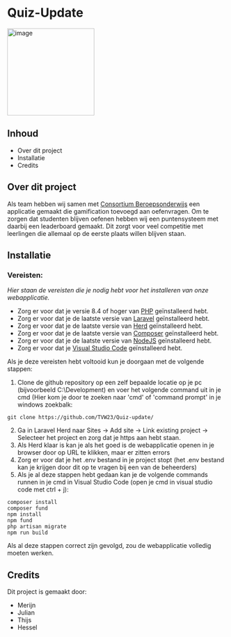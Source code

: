 # Quiz-Update
<img width="200" height="200" alt="image" src="https://github.com/user-attachments/assets/d25e270e-58c1-4d66-9883-2e970bcba583" />

## Inhoud
* Over dit project
* Installatie
* Credits

## Over dit project
Als team hebben wij samen met [Consortium Beroepsonderwijs](https://www.consortiumbo.nl/) een applicatie gemaakt die gamification toevoegd aan oefenvragen. Om te zorgen dat studenten blijven oefenen hebben wij een puntensysteem met daarbij een leaderboard gemaakt. Dit zorgt voor veel competitie met leerlingen die allemaal op de eerste plaats willen blijven staan.

## Installatie
### Vereisten:
*Hier staan de vereisten die je nodig hebt voor het installeren van onze webapplicatie.* 
* Zorg er voor dat je versie 8.4 of hoger van [PHP](https://www.php.net/downloads.php) geïnstalleerd hebt.
* Zorg er voor dat je de laatste versie van [Laravel](https://laravel.com/docs/12.x/installation) geïnstalleerd hebt.
* Zorg er voor dat je de laatste versie van [Herd](https://herd.laravel.com/windows) geïnstalleerd hebt.
* Zorg er voor dat je de laatste versie van [Composer](https://getcomposer.org/download/) geïnstalleerd hebt.
* Zorg er voor dat je de laatste versie van [NodeJS](https://nodejs.org/en/download/) geïnstalleerd hebt.
* Zorg er voor dat je [Visual Studio Code](https://code.visualstudio.com/download) geïnstalleerd hebt.

Als je deze vereisten hebt voltooid kun je doorgaan met de volgende stappen:
1. Clone de github repository op een zelf bepaalde locatie op je pc (bijvoorbeeld C:\Development) en voer het volgende command uit in je cmd (Hier kom je door te zoeken naar 'cmd' of 'command prompt' in je windows zoekbalk:
```
git clone https://github.com/TVW23/Quiz-update/
```
2. Ga in Laravel Herd naar Sites -> Add site -> Link existing project -> Selecteer het project en zorg dat je https aan hebt staan.
3. Als Herd klaar is kan je als het goed is de webapplicatie openen in je browser door op URL te klikken, maar er zitten errors
4. Zorg er voor dat je het .env bestand in je project stopt (het .env bestand kan je krijgen door dit op te vragen bij een van de beheerders)
5. Als je al deze stappen hebt gedaan kan je de volgende commands runnen in je cmd in Visual Studio Code (open je cmd in visual studio code met ctrl + j):
```
composer install
composer fund
npm install
npm fund
php artisan migrate
npm run build
```
Als al deze stappen correct zijn gevolgd, zou de webapplicatie volledig moeten werken.

## Credits
Dit project is gemaakt door: 
- Merijn
- Julian
- Thijs
- Hessel

